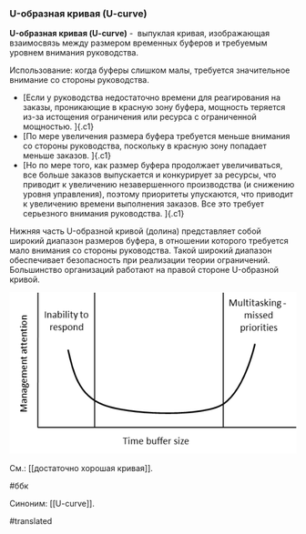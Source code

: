 ### U-образная кривая (U-curve)

**U-образная кривая (U-curve)** -  выпуклая кривая, изображающая взаимосвязь между размером временных буферов и требуемым уровнем внимания руководства.

Использование: когда буферы слишком малы, требуется значительное внимание со стороны руководства.

-   [Если у руководства недостаточно времени для реагирования на заказы, проникающие в красную зону буфера, мощность теряется из-за истощения ограничения или ресурса с ограниченной мощностью. ]{.c1}
-   [По мере увеличения размера буфера требуется меньше внимания со стороны руководства, поскольку в красную зону попадает меньше заказов. ]{.c1}
-   [Но по мере того, как размер буфера продолжает увеличиваться, все больше заказов выпускается и конкурирует за ресурсы, что приводит к увеличению незавершенного производства (и снижению уровня управления), поэтому приоритеты упускаются, что приводит к увеличению времени выполнения заказов. Все это требует серьезного внимания руководства. ]{.c1}

Нижняя часть U-образной кривой (долина) представляет собой широкий диапазон размеров буфера, в отношении которого требуется мало внимания со стороны руководства. Такой широкий диапазон обеспечивает безопасность при реализации теории ограничений. Большинство организаций работают на правой стороне U-образной кривой.

![](images/image122.png)

См.: [[достаточно хорошая кривая]].

#ббк

Синоним: [[U-curve]].

#translated
